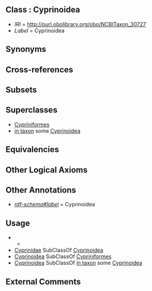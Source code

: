 
## Class : Cyprinoidea

 * *IRI* = http://purl.obolibrary.org/obo/NCBITaxon_30727
 * *Label* = Cyprinoidea

## Synonyms


## Cross-references


## Subsets


## Superclasses

 * [Cypriniformes](../../NCBITaxon/52/NCBITaxon_7952.md)
 * [in taxon](../../RO/62/RO_0002162.md) some [Cyprinoidea](../../NCBITaxon/27/NCBITaxon_30727.md)

## Equivalencies


## Other Logical Axioms


## Other Annotations

 * *[rdf-schema#label](../../el/rdf-schema#label.md)* = Cyprinoidea

## Usage

 * -
 * [Cyprinidae](../../NCBITaxon/53/NCBITaxon_7953.md) SubClassOf [Cyprinoidea](../../NCBITaxon/27/NCBITaxon_30727.md)
 * [Cyprinoidea](../../NCBITaxon/27/NCBITaxon_30727.md) SubClassOf [Cypriniformes](../../NCBITaxon/52/NCBITaxon_7952.md)
 * [Cyprinoidea](../../NCBITaxon/27/NCBITaxon_30727.md) SubClassOf [in taxon](../../RO/62/RO_0002162.md) some [Cyprinoidea](../../NCBITaxon/27/NCBITaxon_30727.md)

## External Comments

